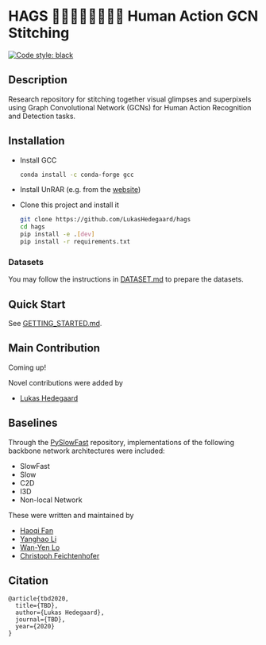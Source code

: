 # HAGS 🧙‍♀️🧙🏻‍♀️🧙🏾‍♀️ Human Action GCN Stitching
[![Code style: black](https://img.shields.io/badge/code%20style-black-000000.svg)](https://github.com/psf/black)

## Description
Research repository for stitching together visual glimpses and superpixels using Graph Convolutional Network (GCNs) for Human Action Recognition and Detection tasks.


## Installation
- Install GCC
  ```bash
  conda install -c conda-forge gcc
  ```

- Install UnRAR (e.g. from the [website](https://www.rarlab.com/rar_add.htm))

- Clone this project and install it
  ```bash
  git clone https://github.com/LukasHedegaard/hags
  cd hags
  pip install -e .[dev]  
  pip install -r requirements.txt
  ```

### Datasets
You may follow the instructions in [DATASET.md](slowfast/datasets/DATASET.md) to prepare the datasets.


## Quick Start
See [GETTING_STARTED.md](GETTING_STARTED.md).


## Main Contribution
Coming up!

Novel contributions were added by
- [Lukas Hedegaard](https://www.linkedin.com/in/lukashedegaard/)


## Baselines  
Through the [PySlowFast](https://github.com/facebookresearch/SlowFast) repository, implementations of the following backbone network architectures were included:
- SlowFast 
- Slow
- C2D
- I3D
- Non-local Network

These were written and maintained by 
- [Haoqi Fan](https://haoqifan.github.io/)
- [Yanghao Li](https://lyttonhao.github.io/)
- [Wan-Yen Lo](https://www.linkedin.com/in/wanyenlo/)
- [Christoph Feichtenhofer](https://feichtenhofer.github.io/)


## Citation   
```
@article{tbd2020,
  title={TBD},
  author={Lukas Hedegaard},
  journal={TBD},
  year={2020}
}
```   